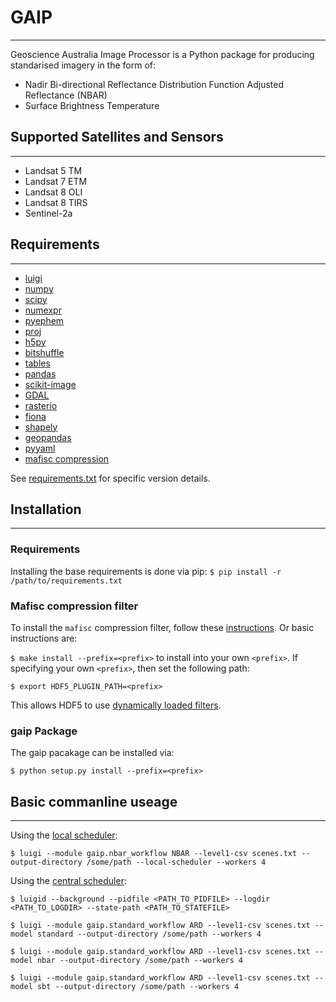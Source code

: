 # GAIP
------

Geoscience Australia Image Processor is a Python package for producing standarised imagery in the form of:

* Nadir Bi-directional Reflectance Distribution Function Adjusted Reflectance (NBAR)
* Surface Brightness Temperature

## Supported Satellites and Sensors
-----------------------------------
* Landsat 5 TM
* Landsat 7 ETM
* Landsat 8 OLI
* Landsat 8 TIRS
* Sentinel-2a

## Requirements
---------------
* [luigi](https://github.com/spotify/luigi)
* [numpy](https://github.com/numpy/numpy)
* [scipy](https://github.com/scipy/scipy)
* [numexpr](https://github.com/pydata/numexpr)
* [pyephem](http://rhodesmill.org/pyephem/)
* [proj](https://github.com/OSGeo/proj.4)
* [h5py](https://github.com/h5py/h5py)
* [bitshuffle](https://github.com/kiyo-masui/bitshuffle)
* [tables](https://github.com/PyTables/PyTables)
* [pandas](https://github.com/pandas-dev/pandas)
* [scikit-image](https://github.com/scikit-image/scikit-image)
* [GDAL](https://github.com/OSGeo/gdal)
* [rasterio](https://github.com/mapbox/rasterio)
* [fiona](https://github.com/Toblerity/Fiona)
* [shapely](https://github.com/Toblerity/Shapely)
* [geopandas](https://github.com/geopandas/geopandas)
* [pyyaml](https://github.com/yaml/pyyaml)
* [mafisc compression](https://wr.informatik.uni-hamburg.de/research/projects/icomex/mafisc)

See [requirements.txt](requirements.txt) for specific version details.

## Installation
---------------

### Requirements
Installing the base requirements is done via pip:
`$ pip install -r /path/to/requirements.txt`

### Mafisc compression filter
To install the `mafisc` compression filter, follow these [instructions](https://wr.informatik.uni-hamburg.de/research/projects/icomex/mafisc).
Or basic instructions are:

`$ make install --prefix=<prefix>` to install into your own `<prefix>`.
If specifying your own `<prefix>`, then set the following path:

`$ export HDF5_PLUGIN_PATH=<prefix>`

This allows HDF5 to use [dynamically loaded filters](https://support.hdfgroup.org/HDF5/doc/Advanced/DynamicallyLoadedFilters/HDF5DynamicallyLoadedFilters.pdf).

### gaip Package
The gaip pacakage can be installed via:

`$ python setup.py install --prefix=<prefix>`

## Basic commanline useage
--------------------------
Using the [local scheduler](http://luigi.readthedocs.io/en/stable/command_line.html):

    $ luigi --module gaip.nbar_workflow NBAR --level1-csv scenes.txt --output-directory /some/path --local-scheduler --workers 4

Using the [central scheduler](http://luigi.readthedocs.io/en/stable/central_scheduler.html):

    $ luigid --background --pidfile <PATH_TO_PIDFILE> --logdir <PATH_TO_LOGDIR> --state-path <PATH_TO_STATEFILE>

    $ luigi --module gaip.standard_workflow ARD --level1-csv scenes.txt --model standard --output-directory /some/path --workers 4

    $ luigi --module gaip.standard_workflow ARD --level1-csv scenes.txt --model nbar --output-directory /some/path --workers 4

    $ luigi --module gaip.standard_workflow ARD --level1-csv scenes.txt --model sbt --output-directory /some/path --workers 4

